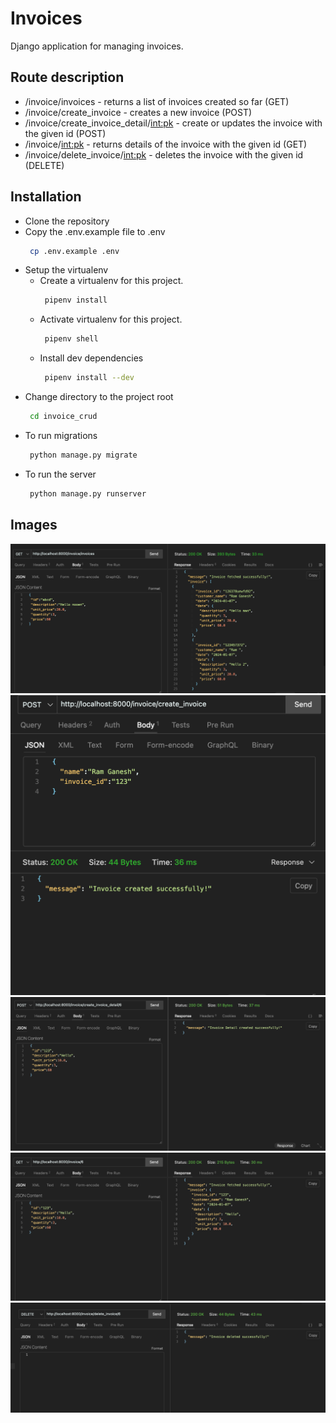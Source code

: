 # Invoices

Django application for managing invoices.

## Route description
- /invoice/invoices - returns a list of invoices created so far (GET)
- /invoice/create_invoice - creates a new invoice (POST)
- /invoice/create_invoice_detail/<int:pk> - create or updates the invoice with the given id (POST)
- /invoice/<int:pk> - returns details of the invoice with the given id (GET)
- /invoice/delete_invoice/<int:pk> - deletes the invoice with the given id (DELETE)

## Installation

- Clone the repository
- Copy the .env.example file to .env
  ```sh
   cp .env.example .env
  ```
- Setup the virtualenv
  - Create a virtualenv for this project.
    ```sh
     pipenv install
    ```
  - Activate virtualenv for this project.
    ```sh
     pipenv shell
    ```
  - Install dev dependencies
    ```sh
     pipenv install --dev
    ```
- Change directory to the project root
  ```sh
   cd invoice_crud
  ```
- To run migrations
  ```sh
   python manage.py migrate
  ```
- To run the server
  ```sh
   python manage.py runserver
  ```

## Images
![Alt text](image.png)
![Alt text](image-1.png)
![Alt text](image-2.png)
![Alt text](image-3.png)
![Alt text](image-4.png)
